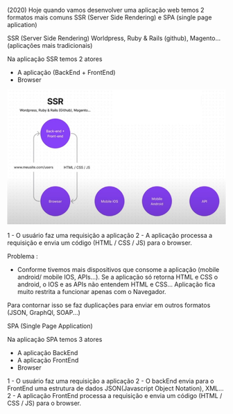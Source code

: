 (2020) Hoje quando vamos desenvolver uma aplicação web temos 2 formatos mais comuns SSR (Server Side Rendering) e SPA (single page aplication)

SSR (Server Side Rendering)
Worldpress, Ruby & Rails (github), Magento...(aplicações mais tradicionais)

Na aplicação SSR temos 2 atores
- A aplicação (BackEnd + FrontEnd)
- Browser

<img src="../.assets/ssr.jpg"/>

1 - O usuário faz uma requisição a aplicação
2 - A aplicação processa a requisição e envia um código (HTML / CSS / JS) para o browser.

Problema :
- Conforme tivemos mais dispositivos que consome a aplicação (mobile android/ mobile IOS, APIs...). Se a aplicação só retorna HTML e CSS o android, o IOS e as APIs não entendem HTML e CSS... Aplicação fica muito restrita a funcionar apenas com o Navegador.

Para contornar isso se faz duplicações para enviar em outros formatos (JSON, GraphQl, SOAP...)

SPA (Single Page Application)

Na aplicação SPA temos 3 atores
- A aplicação BackEnd
- A aplicação FrontEnd
- Browser


1 - O usuário faz uma requisição a aplicação
2 - O backEnd envia para o FrontEnd uma estrutura de dados JSON(Javascript Object Notation), XML...
2 - A aplicação FrontEnd processa a requisição e envia um código (HTML / CSS / JS) para o browser.